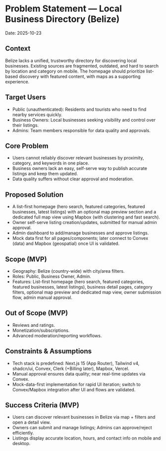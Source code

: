 # Problem Statement — Local Business Directory (Belize)

Date: 2025-10-23

## Context
Belize lacks a unified, trustworthy directory for discovering local businesses. Existing sources are fragmented, outdated, and hard to search by location and category on mobile. The homepage should prioritize list-based discovery with featured content, with maps as a supporting experience.

## Target Users
- Public (unauthenticated): Residents and tourists who need to find nearby services quickly.
- Business Owners: Local businesses seeking visibility and control over their listings.
- Admins: Team members responsible for data quality and approvals.

## Core Problem
- Users cannot reliably discover relevant businesses by proximity, category, and keywords in one place.
- Business owners lack an easy, self-serve way to publish accurate listings and keep them updated.
- Data quality suffers without clear approval and moderation.

## Proposed Solution
- A list-first homepage (hero search, featured categories, featured businesses, latest listings) with an optional map preview section and a dedicated full map view using Mapbox (with clustering and fast search).
- Owner self-serve listing creation/updates, submitted for manual admin approval.
- Admin dashboard to add/manage businesses and approve listings.
- Mock data first for all pages/components; later connect to Convex (data) and Mapbox (geospatial) once UI is validated.

## Scope (MVP)
- Geography: Belize (country-wide) with city/area filters.
- Roles: Public, Business Owner, Admin.
- Features: List-first homepage (hero search, featured categories, featured businesses, latest listings), business detail pages, category filters, optional map preview and dedicated map view, owner submission flow, admin manual approval.

## Out of Scope (MVP)
- Reviews and ratings.
- Monetization/subscriptions.
- Advanced moderation/reporting workflows.

## Constraints & Assumptions
- Tech stack is predefined: Next.js 15 (App Router), Tailwind v4, shadcn/ui, Convex, Clerk (+Billing later), Mapbox, Vercel.
- Manual approval ensures data quality; near real-time updates via Convex.
- Mock-data-first implementation for rapid UI iteration; switch to Convex/Mapbox integration after UI and flows are validated.

## Success Criteria (MVP)
- Users can discover relevant businesses in Belize via map + filters and open a detail view.
- Owners can submit and manage listings; Admins can approve/reject efficiently.
- Listings display accurate location, hours, and contact info on mobile and desktop.

